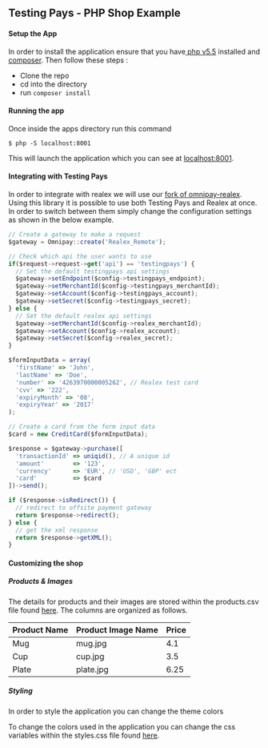 ## Testing Pays - PHP Shop Example

#### Setup the App
In order to install the application ensure that you have[ php v5.5](http://php.net/downloads.php) installed and [composer](https://getcomposer.org/download/). Then follow these steps :

- Clone the repo
- cd into the directory
- run `composer install`


#### Running the app
Once inside the apps directory run this command

`$ php -S localhost:8001`

This will launch the application which you can see at [localhost:8001](http://localhost:8001/).


#### Integrating with Testing Pays
In order to integrate with realex we will use our [fork of omnipay-realex](https://github.com/ThePaymentWorks/omnipay-realex). Using this library it is possible to use both Testing Pays and Realex at once. In order to switch between them simply change the configuration settings as shown in the below example.

```js
// Create a gateway to make a request
$gateway = Omnipay::create('Realex_Remote');

// Check which api the user wants to use
if($request->request->get('api') == 'testingpays') {
  // Set the default testingpays api settings
  $gateway->setEndpoint($config->testingpays_endpoint);
  $gateway->setMerchantId($config->testingpays_merchantId);
  $gateway->setAccount($config->testingpays_account);
  $gateway->setSecret($config->testingpays_secret);
} else {
  // Set the default realex api settings
  $gateway->setMerchantId($config->realex_merchantId);
  $gateway->setAccount($config->realex_account);
  $gateway->setSecret($config->realex_secret);
}

$formInputData = array(
  'firstName' => 'John',
  'lastName' => 'Doe',
  'number' => '4263970000005262', // Realex test card
  'cvv' => '222',
  'expiryMonth' => '08',
  'expiryYear' => '2017'
);

// Create a card from the form input data
$card = new CreditCard($formInputData);

$response = $gateway->purchase([
  'transactionId' => uniqid(), // A unique id
  'amount'        => '123',
  'currency'      => 'EUR', // 'USD', 'GBP' ect
  'card'          => $card
])->send();

if ($response->isRedirect()) {
  // redirect to offsite payment gateway
  return $response->redirect();
} else {
  // get the xml response
  return $response->getXML();
}
```


#### Customizing the shop

##### Products & Images
The details for products and their images are stored within the products.csv file found [here](assets/products/products.csv). The columns are organized as follows.

|Product Name|Product Image Name|Price|
|---|---|---|
|Mug|mug.jpg|4.1|
|Cup|cup.jpg|3.5|
|Plate|plate.jpg|6.25|

##### Styling
In order to style the application you can change the theme colors

To change the colors used in the application you can change the css variables within the styles.css file found [here](assets/styles/styles.css).
